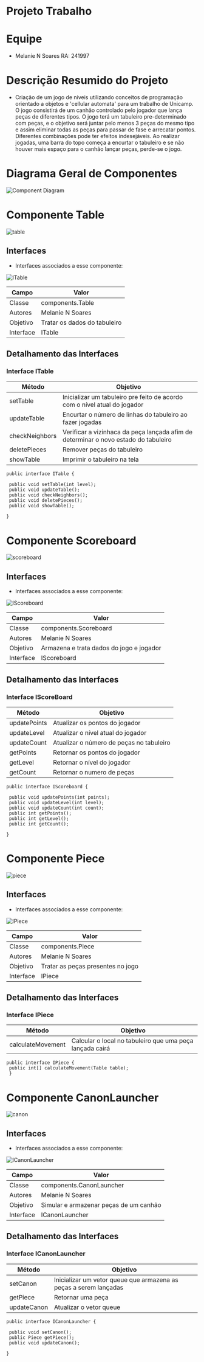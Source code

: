 # Projeto Trabalho

# Equipe
* Melanie N Soares RA: 241997

# Descrição Resumido do Projeto
* Criação de um jogo de niveis utilizando conceitos de programação orientado a objetos e 'cellular automata' para um trabalho de Unicamp. O jogo consistirá de um canhão controlado pelo jogador que lança peças de diferentes tipos. O jogo terá um tabuleiro pre-determinado com peças, e o objetivo será juntar pelo menos 3 peças do mesmo tipo e assim eliminar todas as peças para passar de fase e arrecatar pontos. Diferentes combinações pode ter efeitos indesejáveis. Ao realizar jogadas, uma barra do topo começa a encurtar o tabuleiro e se não houver mais espaço para o canhão lançar peças, perde-se o jogo.

# Diagrama Geral de Componentes


![Component Diagram](component-diagram.png)



# Componente Table
![table](Ctable.png)
## Interfaces
  * Interfaces associados a esse componente:
  
![ITable](ITABLE.png)
  
Campo | Valor
----- | -----
Classe | components.Table
Autores | Melanie N Soares
Objetivo | Tratar os dados do tabuleiro
Interface | ITable

## Detalhamento das Interfaces

### Interface ITable

Método | Objetivo
-------| --------
setTable | Inicializar um tabuleiro pre feito de acordo com o nível atual do jogador
updateTable | Encurtar o número de linhas do tabuleiro ao fazer jogadas
checkNeighbors| Verificar a vizinhaca da peça lançada afim de determinar o novo estado do tabuleiro
deletePieces| Remover peças do tabuleiro
showTable| Imprimir o tabuleiro na tela

~~~
public interface ITable {

 public void setTable(int level);
 public void updateTable();
 public void checkNeighbors();
 public void deletePieces();
 public void showTable();
 
}
~~~








# Componente Scoreboard
![scoreboard](Cscoreboard.png)

## Interfaces
  * Interfaces associados a esse componente:
  
![IScoreboard](IScore-comp.png)
  
Campo | Valor
----- | -----
Classe | components.Scoreboard
Autores | Melanie N Soares
Objetivo | Armazena e trata dados do jogo e jogador 
Interface | IScoreboard

## Detalhamento das Interfaces
### Interface IScoreBoard

Método | Objetivo
-------| --------
updatePoints | Atualizar os pontos do jogador
updateLevel | Atualizar o nível atual do jogador
updateCount| Atualizar o número de peças no tabuleiro
getPoints | Retornar os pontos do jogador
getLevel | Retornar o nível do jogador
getCount | Retornar o numero de peças

~~~
public interface IScoreboard {
 
 public void updatePoints(int points);
 public void updateLevel(int level);
 public void updateCount(int count);
 public int getPoints();
 public int getLevel();
 public int getCount();
 
}
~~~











# Componente Piece
![piece](Cpiece.png)
## Interfaces
  * Interfaces associados a esse componente:
  
![IPiece](Ipiece-comp.png)
  
Campo | Valor
----- | -----
Classe | components.Piece
Autores | Melanie N Soares
Objetivo | Tratar as peças presentes no jogo
Interface | IPiece

## Detalhamento das Interfaces

### Interface IPiece

Método | Objetivo
-------| --------
calculateMovement| Calcular o local no tabuleiro que uma peça lançada cairá

~~~
public interface IPiece {
 public int[] calculateMovement(Table table);
 }
~~~




# Componente CanonLauncher
![canon](Ccanon.png)

## Interfaces
  * Interfaces associados a esse componente:
  
![ICanonLauncher](ICanon-comp.png)
  
Campo | Valor
----- | -----
Classe | components.CanonLauncher
Autores | Melanie N Soares
Objetivo | Simular e armazenar peças de um canhão
Interface | ICanonLauncher

## Detalhamento das Interfaces

### Interface ICanonLauncher

Método | Objetivo
-------| --------
setCanon | Inicializar um vetor queue que armazena as peças a serem lançadas
getPiece | Retornar uma peça
updateCanon| Atualizar o vetor queue

~~~
public interface ICanonLauncher {

 public void setCanon();
 public Piece getPiece();
 public void updateCanon();
 
}

~~~






